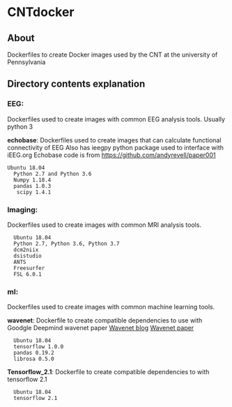 # CNTdocker

## About 
Dockerfiles to create Docker images used by the CNT at the university of Pennsylvania

## Directory contents explanation

### **EEG**: 
  Dockerfiles used to create images with common EEG analysis tools. Usually python 3
  
  **echobase**: Dockerfiles used to create images that can calculate functional connectivity of EEG
    Also has ieegpy python package used to interface with iEEG.org
    Echobase code is from https://github.com/andyrevell/paper001
    
    Ubuntu 18.04
      Python 2.7 and Python 3.6
      Numpy 1.18.4
      pandas 1.0.3
       scipy 1.4.1
       
 ### **Imaging**: 
  Dockerfiles used to create images with common MRI analysis tools.
    
      Ubuntu 18.04
      Python 2.7, Python 3.6, Python 3.7
      dcm2niix
      dsistudio
      ANTS
      Freesurfer
      FSL 6.0.1
      
### **ml**: 
  Dockerfiles used to create images with common machine learning tools.
  
  **wavenet**: Dockerfile to create compatible dependencies to use with Goodgle Deepmind wavenet paper
    [Wavenet blog](https://deepmind.com/blog/article/wavenet-generative-model-raw-audio)
    [Wavenet paper](https://arxiv.org/pdf/1609.03499.pdf)
    
      Ubuntu 18.04
      tensorflow 1.0.0
      pandas 0.19.2
      librosa 0.5.0
      
  **Tensorflow_2.1**: Dockerfile to create compatible dependencies to with tensorflow 2.1
      
      Ubuntu 18.04
      tensorflow 2.1
  
     
